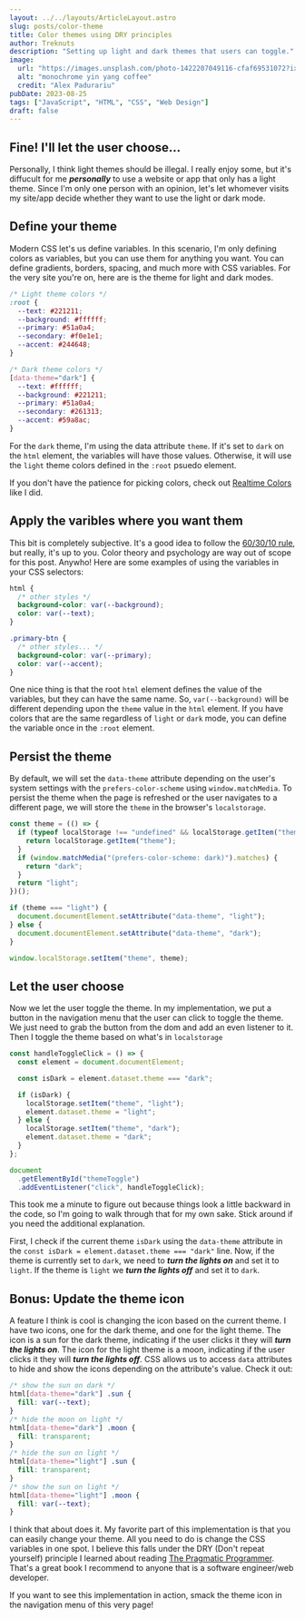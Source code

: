 ```yaml
---
layout: ../../layouts/ArticleLayout.astro
slug: posts/color-theme
title: Color themes using DRY principles
author: Treknuts
description: "Setting up light and dark themes that users can toggle."
image:
  url: "https://images.unsplash.com/photo-1422207049116-cfaf69531072?ixlib=rb-4.0.3&ixid=M3wxMjA3fDB8MHxzZWFyY2h8M3x8eWluJTIwYW5kJTIweWFuZ3xlbnwwfHwwfHx8MA%3D%3D&auto=format&fit=crop&w=500&q=60"
  alt: "monochrome yin yang coffee"
  credit: "Alex Padurariu"
pubDate: 2023-08-25
tags: ["JavaScript", "HTML", "CSS", "Web Design"]
draft: false
---
```


## Fine! I'll let the user choose...

Personally, I think light themes should be illegal. I really enjoy some, but it's diffucult for me **_personally_** to use a website or app that only has a light theme. Since I'm only one person with an opinion, let's let whomever visits my site/app decide whether they want to use the light or dark mode.

## Define your theme

Modern CSS let's us define variables. In this scenario, I'm only defining colors as variables, but you can use them for anything you want. You can define gradients, borders, spacing, and much more with CSS variables. For the very site you're on, here are is the theme for light and dark modes.

```css
/* Light theme colors */
:root {
  --text: #221211;
  --background: #ffffff;
  --primary: #51a0a4;
  --secondary: #f0e1e1;
  --accent: #244648;
}

/* Dark theme colors */
[data-theme="dark"] {
  --text: #ffffff;
  --background: #221211;
  --primary: #51a0a4;
  --secondary: #261313;
  --accent: #59a8ac;
}
```

For the `dark` theme, I'm using the data attribute `theme`. If it's set to `dark` on the `html` element, the variables will have those values. Otherwise, it will use the `light` theme colors defined in the `:root` psuedo element.

If you don't have the patience for picking colors, check out [Realtime Colors](https://www.realtimecolors.com) like I did.

## Apply the varibles where you want them

This bit is completely subjective. It's a good idea to follow the [60/30/10 rule](https://www.youtube.com/watch?v=UWwNIMHFdW4&t=139s), but really, it's up to you. Color theory and psychology are way out of scope for this post. Anywho! Here are some examples of using the variables in your CSS selectors:

```css
html {
  /* other styles */
  background-color: var(--background);
  color: var(--text);
}

.primary-btn {
  /* other styles... */
  background-color: var(--primary);
  color: var(--accent);
}
```

One nice thing is that the root `html` element defines the value of the variables, but they can have the same name. So, `var(--background)` will be different depending upon the `theme` value in the `html` element. If you have colors that are the same regardless of `light` or `dark` mode, you can define the variable once in the `:root` element.

## Persist the theme

By default, we will set the `data-theme` attribute depending on the user's system settings with the `prefers-color-scheme` using `window.matchMedia`. To persist the theme when the page is refreshed or the user navigates to a different page, we will store the `theme` in the browser's `localstorage`.

```javascript
const theme = (() => {
  if (typeof localStorage !== "undefined" && localStorage.getItem("theme")) {
    return localStorage.getItem("theme");
  }
  if (window.matchMedia("(prefers-color-scheme: dark)").matches) {
    return "dark";
  }
  return "light";
})();

if (theme === "light") {
  document.documentElement.setAttribute("data-theme", "light");
} else {
  document.documentElement.setAttribute("data-theme", "dark");
}

window.localStorage.setItem("theme", theme);
```

## Let the user choose

Now we let the user toggle the theme. In my implementation, we put a button in the navigation menu that the user can click to toggle the theme. We just need to grab the button from the dom and add an even listener to it. Then I toggle the theme based on what's in `localstorage`

```javascript
const handleToggleClick = () => {
  const element = document.documentElement;

  const isDark = element.dataset.theme === "dark";

  if (isDark) {
    localStorage.setItem("theme", "light");
    element.dataset.theme = "light";
  } else {
    localStorage.setItem("theme", "dark");
    element.dataset.theme = "dark";
  }
};

document
  .getElementById("themeToggle")
  .addEventListener("click", handleToggleClick);
```

This took me a minute to figure out because things look a little backward in the code, so I'm going to walk through that for my own sake. Stick around if you need the additional explanation.

First, I check if the current theme `isDark` using the `data-theme` attribute in the `const isDark = element.dataset.theme === "dark"` line. Now, if the theme is currently set to `dark`, we need to **_turn the lights on_** and set it to `light`. If the theme is `light` we **_turn the lights off_** and set it to `dark`.

## **Bonus**: Update the theme icon

A feature I think is cool is changing the icon based on the current theme. I have two icons, one for the dark theme, and one for the light theme. The icon is a sun for the dark theme, indicating if the user clicks it they will **_turn the lights on_**. The icon for the light theme is a moon, indicating if the user clicks it they will **_turn the lights off_**. CSS allows us to access `data` attributes to hide and show the icons depending on the attribute's value. Check it out:

```css
/* show the sun on dark */
html[data-theme="dark"] .sun {
  fill: var(--text);
}
/* hide the moon on light */
html[data-theme="dark"] .moon {
  fill: transparent;
}
/* hide the sun on light */
html[data-theme="light"] .sun {
  fill: transparent;
}
/* show the sun on light */
html[data-theme="light"] .moon {
  fill: var(--text);
}
```

I think that about does it. My favorite part of this implementation is that you can easily change your theme. All you need to do is change the CSS variables in one spot. I believe this falls under the DRY (Don't repeat yourself) principle I learned about reading [The Pragmatic Programmer](https://www.amazon.com/Pragmatic-Programmer-journey-mastery-Anniversary/). That's a great book I recommend to anyone that is a software engineer/web developer.

If you want to see this implementation in action, smack the theme icon in the navigation menu of this very page!
